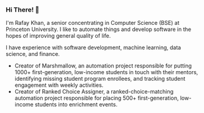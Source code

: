 ### Hi There! 👋

I'm Rafay Khan, a senior concentrating in Computer Science (BSE) at Princeton University. I like to automate things and develop software in the hopes of improving general quality of life.

I have experience with software development, machine learning, data science, and finance.

- Creator of Marshmallow, an automation project responsible for putting 1000+ first-generation, low-income students in touch with their mentors, identifying missing student program enrollees, and tracking student engagement with weekly activities.
- Creator of Ranked Choice Assigner, a ranked-choice-matching automation project responsible for placing 500+ first-generation, low-income students into enrichment events.
